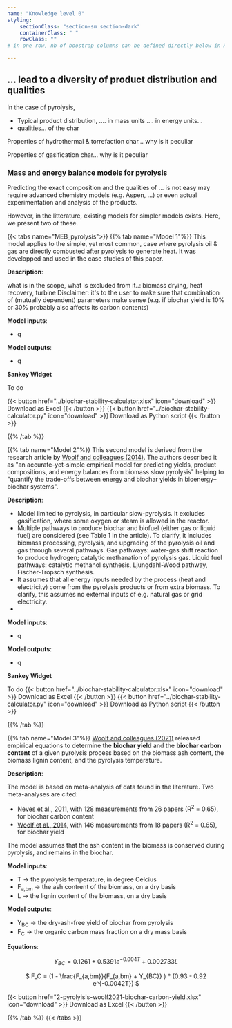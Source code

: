```yaml
---
name: "Knowledge level 0"
styling:
    sectionClass: "section-sm section-dark"
    containerClass: " "
    rowClass: ""
# in one row, nb of boostrap columns can be defined directly below in HTML

---
```


## **... lead to a diversity of product distribution and qualities**

<div class="col-md-4 text-left">
In the case of pyrolysis, 

- Typical product distribution, .... in mass units .... in energy units...
- qualities... of the char

Properties of hydrothermal & torrefaction char... why is it peculiar 

Properties of gasification char... why is it peculiar

### **Mass and energy balance models for pyrolysis**
Predicting the exact composition and the qualities of ... is not easy may require advanced chemistry models (e.g. Aspen, ...) or even actual experimentation and analysis of the products.

However, in the litterature, existing models for simpler models exists. Here, we present two of these. 
</div>

<div class="col-md-8 text-left">
{{< tabs name="MEB_pyrolysis">}}
  {{% tab name="Model 1"%}}
  This model applies to the simple, yet most common, case where pyrolysis oil & gas are directly combusted after pyrolysis to generate heat. It was developped and used in the case studies of this paper.

  **Description**:
  
  what is in the scope, what is excluded from it..: biomass drying, heat recovery, turbine
  Disclaimer: it's to the user to make sure that combination of (mutually dependent) parameters make sense (e.g. if biochar yield is 10% or 30% probably also affects its carbon contents)

  **Model inputs**:
  - q
  
  **Model outputs**: 
  - q


  **Sankey Widget**
  
  To do 

  {{< button href="../biochar-stability-calculator.xlsx" icon="download" >}} Download as Excel {{< /button >}}
  {{< button href="../biochar-stability-calculator.py" icon="download" >}} Download as Python script {{< /button >}}

  {{% /tab %}}


  {{% tab name="Model 2"%}}
  This second model is derived from the research article by [Woolf and colleagues (2014)](https://pubs.acs.org/doi/10.1021/es500474q). The authors described it as "an  accurate-yet-simple empirical model for predicting yields, product compositions, and energy balances from biomass slow pyrolysis" helping to "quantify the trade-offs between energy and biochar yields in bioenergy–biochar systems".

  **Description**:

- Model limited to pyrolysis, in particular slow-pyrolysis. It excludes gasification, where some oxygen or steam is allowed in the reactor.
- Multiple pathways to produce biochar and biofuel (either gas or liquid fuel) are considered (see Table 1 in the article). To clarify, it includes biomass processing, pyrolysis, and upgrading of the pyrolysis oil and gas through several pathways. Gas pathways: water-gas shift reaction to produce hydrogen; catalytic methanation of pyrolysis gas. Liquid fuel pathways: catalytic methanol synthesis, Ljungdahl-Wood pathway, Fischer-Tropsch synthesis. 
- It assumes that all energy inputs needed by the process (heat and electricity) come from the pyrolysis products or from extra biomass. To clarify, this assumes no external inputs of e.g. natural gas or grid electricity.
- 

  **Model inputs**:
  - q
  
  **Model outputs**: 
  - q



  **Sankey Widget**
  
  To do 
  {{< button href="../biochar-stability-calculator.xlsx" icon="download" >}} Download as Excel {{< /button >}}
  {{< button href="../biochar-stability-calculator.py" icon="download" >}} Download as Python script {{< /button >}}

  {{% /tab %}}

  {{% tab name="Model 3"%}}
  [Woolf and colleagues (2021)](https://pubs.acs.org/doi/10.1021/acs.est.1c02425) released empirical equations to determine the **biochar yield** and the **biochar carbon content** of a given pyrolysis process based on the biomass ash content, the biomass lignin content, and the pyrolysis temperature.

  **Description**:

  The model is based on meta-analysis of data found in the literature. Two meta-analyses are cited:
  - [Neves et al., 2011](https://doi.org/10.1016/j.pecs.2011.01.001), with 128 measurements from 26 papers (R<sup>2</sup> = 0.65), for biochar carbon content
  - [Woolf et al., 2014](https://pubs.acs.org/doi/10.1021/es500474q), with 146 measurements from 18 papers (R<sup>2</sup> = 0.65), for biochar yield

  The model assumes that the ash content in the biomass is conserved during pyrolysis, and remains in the biochar.

<sub></sub>
<sup></sup>
  **Model inputs**:
  - T &rarr; the pyrolysis temperature, in degree Celcius
  - F<sub>a,bm</sub> &rarr;  the ash contrent of the biomass, on a dry basis
  - L &rarr; the lignin content of the biomass, on a dry basis
  
  **Model outputs**: 
  - Y<sub>BC</sub> &rarr; the dry-ash-free yield of biochar from pyrolysis
  - F<sub>C</sub> &rarr; the organic carbon mass fraction on a dry mass basis

  **Equations**:

  <span style="text-align:center">

 <!--
    *Y<sub>BC</sub>* = 0.1261 + 0.5391 e<sup>-0.004*T*</sup> + 0.002733*L*

    *F<sub>C</sub>* = (1- (F<sub>a,bm</sub>) / (F<sub>a,bm</sub> + Y<sub>BC</sub>) ) * (0.93 - 0.92 e<sup>-0.0042*T*</sup> >
 -->

  $$ Y_{BC} = 0.1261 + 0.5391 e^{-0.004T} + 0.002733L $$

  $ F_C = (1 - \frac{F_{a,bm}}{F_{a,bm} + Y_{BC}} ) * (0.93 - 0.92 e^{-0.0042T}) $

  </span>

  <!--
  **Plotly 2D graph with 3rd param as slider**
   -->

  {{< button href="2-pyrolyisis-woolf2021-biochar-carbon-yield.xlsx" icon="download" >}} Download as Excel {{< /button >}}

  {{% /tab %}}
{{< /tabs >}}

</div>

